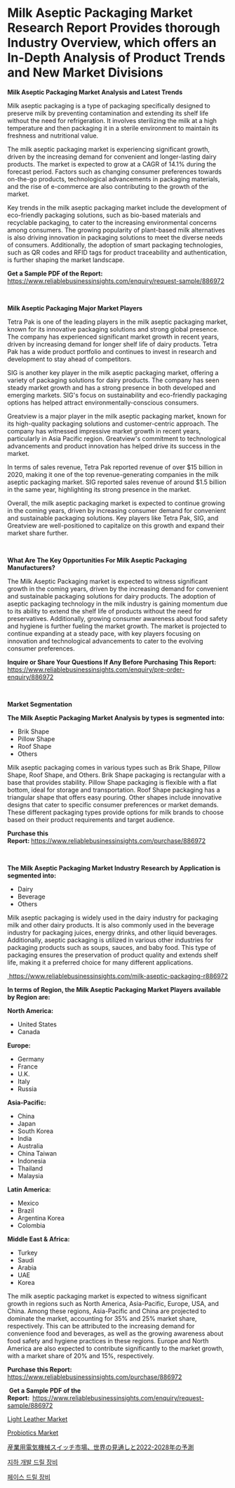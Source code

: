 <p><h1>Milk Aseptic Packaging Market Research Report Provides thorough Industry Overview, which offers an In-Depth Analysis of Product Trends and New Market Divisions</h1></p><p><strong>Milk Aseptic Packaging Market Analysis and Latest Trends</strong></p>
<p><p>Milk aseptic packaging is a type of packaging specifically designed to preserve milk by preventing contamination and extending its shelf life without the need for refrigeration. It involves sterilizing the milk at a high temperature and then packaging it in a sterile environment to maintain its freshness and nutritional value.</p><p>The milk aseptic packaging market is experiencing significant growth, driven by the increasing demand for convenient and longer-lasting dairy products. The market is expected to grow at a CAGR of 14.1% during the forecast period. Factors such as changing consumer preferences towards on-the-go products, technological advancements in packaging materials, and the rise of e-commerce are also contributing to the growth of the market.</p><p>Key trends in the milk aseptic packaging market include the development of eco-friendly packaging solutions, such as bio-based materials and recyclable packaging, to cater to the increasing environmental concerns among consumers. The growing popularity of plant-based milk alternatives is also driving innovation in packaging solutions to meet the diverse needs of consumers. Additionally, the adoption of smart packaging technologies, such as QR codes and RFID tags for product traceability and authentication, is further shaping the market landscape.</p></p>
<p><strong>Get a Sample PDF of the Report:&nbsp;</strong> <a href="https://www.reliablebusinessinsights.com/enquiry/request-sample/886972">https://www.reliablebusinessinsights.com/enquiry/request-sample/886972</a></p>
<p>&nbsp;</p>
<p><strong>Milk Aseptic Packaging Major Market Players</strong></p>
<p><p>Tetra Pak is one of the leading players in the milk aseptic packaging market, known for its innovative packaging solutions and strong global presence. The company has experienced significant market growth in recent years, driven by increasing demand for longer shelf life of dairy products. Tetra Pak has a wide product portfolio and continues to invest in research and development to stay ahead of competitors.</p><p>SIG is another key player in the milk aseptic packaging market, offering a variety of packaging solutions for dairy products. The company has seen steady market growth and has a strong presence in both developed and emerging markets. SIG's focus on sustainability and eco-friendly packaging options has helped attract environmentally-conscious consumers.</p><p>Greatview is a major player in the milk aseptic packaging market, known for its high-quality packaging solutions and customer-centric approach. The company has witnessed impressive market growth in recent years, particularly in Asia Pacific region. Greatview's commitment to technological advancements and product innovation has helped drive its success in the market.</p><p>In terms of sales revenue, Tetra Pak reported revenue of over $15 billion in 2020, making it one of the top revenue-generating companies in the milk aseptic packaging market. SIG reported sales revenue of around $1.5 billion in the same year, highlighting its strong presence in the market.</p><p>Overall, the milk aseptic packaging market is expected to continue growing in the coming years, driven by increasing consumer demand for convenient and sustainable packaging solutions. Key players like Tetra Pak, SIG, and Greatview are well-positioned to capitalize on this growth and expand their market share further.</p></p>
<p>&nbsp;</p>
<p><strong>What Are The Key Opportunities For Milk Aseptic Packaging Manufacturers?</strong></p>
<p><p>The Milk Aseptic Packaging market is expected to witness significant growth in the coming years, driven by the increasing demand for convenient and sustainable packaging solutions for dairy products. The adoption of aseptic packaging technology in the milk industry is gaining momentum due to its ability to extend the shelf life of products without the need for preservatives. Additionally, growing consumer awareness about food safety and hygiene is further fueling the market growth. The market is projected to continue expanding at a steady pace, with key players focusing on innovation and technological advancements to cater to the evolving consumer preferences.</p></p>
<p><strong>Inquire or Share Your Questions If Any Before Purchasing This Report:</strong> <a href="https://www.reliablebusinessinsights.com/enquiry/pre-order-enquiry/886972">https://www.reliablebusinessinsights.com/enquiry/pre-order-enquiry/886972</a></p>
<p>&nbsp;</p>
<p><strong>Market Segmentation</strong></p>
<p><strong>The Milk Aseptic Packaging Market Analysis by types is segmented into:</strong></p>
<p><ul><li>Brik Shape</li><li>Pillow Shape</li><li>Roof Shape</li><li>Others</li></ul></p>
<p><p>Milk aseptic packaging comes in various types such as Brik Shape, Pillow Shape, Roof Shape, and Others. Brik Shape packaging is rectangular with a base that provides stability. Pillow Shape packaging is flexible with a flat bottom, ideal for storage and transportation. Roof Shape packaging has a triangular shape that offers easy pouring. Other shapes include innovative designs that cater to specific consumer preferences or market demands. These different packaging types provide options for milk brands to choose based on their product requirements and target audience.</p></p>
<p><strong>Purchase this Report:&nbsp;</strong><a href="https://www.reliablebusinessinsights.com/purchase/886972">https://www.reliablebusinessinsights.com/purchase/886972</a></p>
<p>&nbsp;</p>
<p><strong>The Milk Aseptic Packaging Market Industry Research by Application is segmented into:</strong></p>
<p><ul><li>Dairy</li><li>Beverage</li><li>Others</li></ul></p>
<p><p>Milk aseptic packaging is widely used in the dairy industry for packaging milk and other dairy products. It is also commonly used in the beverage industry for packaging juices, energy drinks, and other liquid beverages. Additionally, aseptic packaging is utilized in various other industries for packaging products such as soups, sauces, and baby food. This type of packaging ensures the preservation of product quality and extends shelf life, making it a preferred choice for many different applications.</p></p>
<p><a href="https://www.reliablebusinessinsights.com/milk-aseptic-packaging-r886972">&nbsp;https://www.reliablebusinessinsights.com/milk-aseptic-packaging-r886972</a></p>
<p><strong>In terms of Region, the Milk Aseptic Packaging Market Players available by Region are:</strong></p>
<p>
    <p> <strong> North America: </strong>
        <ul>
            <li>United States</li>
            <li>Canada</li>
        </ul>
        </p> 
    <p> <strong> Europe: </strong>
        <ul>
            <li>Germany</li>
            <li>France</li>
            <li>U.K.</li>
            <li>Italy</li>
            <li>Russia</li>
        </ul>
        </p> 
    <p> <strong> Asia-Pacific: </strong>
        <ul>
            <li>China</li>
            <li>Japan</li>
            <li>South Korea</li>
            <li>India</li>
            <li>Australia</li>
            <li>China Taiwan</li>
            <li>Indonesia</li>
            <li>Thailand</li>
            <li>Malaysia</li>
        </ul>
        </p> 
    <p> <strong> Latin America: </strong>
        <ul>
            <li>Mexico</li>
            <li>Brazil</li>
            <li>Argentina Korea</li>
            <li>Colombia</li>
        </ul>
        </p> 
    <p> <strong> Middle East & Africa: </strong>
        <ul>
            <li>Turkey</li>
            <li>Saudi</li>
            <li>Arabia</li>
            <li>UAE</li>
            <li>Korea</li>
        </ul>
    </p>
    </p>
<p><p>The milk aseptic packaging market is expected to witness significant growth in regions such as North America, Asia-Pacific, Europe, USA, and China. Among these regions, Asia-Pacific and China are projected to dominate the market, accounting for 35% and 25% market share, respectively. This can be attributed to the increasing demand for convenience food and beverages, as well as the growing awareness about food safety and hygiene practices in these regions. Europe and North America are also expected to contribute significantly to the market growth, with a market share of 20% and 15%, respectively.</p></p>
<p><strong>Purchase this Report: </strong><a href="https://www.reliablebusinessinsights.com/purchase/886972">https://www.reliablebusinessinsights.com/purchase/886972</a></p>
<p>&nbsp;<strong>Get a Sample PDF of the Report:&nbsp;&nbsp;</strong><a href="https://www.reliablebusinessinsights.com/enquiry/request-sample/886972">https://www.reliablebusinessinsights.com/enquiry/request-sample/886972</a></p>
<p><strong></strong></p>
<p><p><a href="https://github.com/brentleyjimmiealvaradoz4l1rea/Market-Research-Report-List-3/blob/main/light-leather-market.md">Light Leather Market</a></p><p><a href="https://www.linkedin.com/pulse/probiotics-market-insights-cagr-trends-growth-strategies-ogule?trackingId=5YppRVOm9gwv4c75FemUYA%3D%3D">Probiotics Market</a></p><p><a href="https://github.com/JoanaNitzsche/Market-Research-Report-List-1/blob/main/3799910130747.md">産業用電気機械スイッチ市場、世界の見通しと2022-2028年の予測</a></p><p><a href="https://github.com/Hubertstyenger6685/Market-Research-Report-List-2/blob/main/4940556119092.md">지하 개발 드릴 장비</a></p><p><a href="https://github.com/hxzi07639916/Market-Research-Report-List-2/blob/main/5851154119091.md">페이스 드릴 장비</a></p></p>